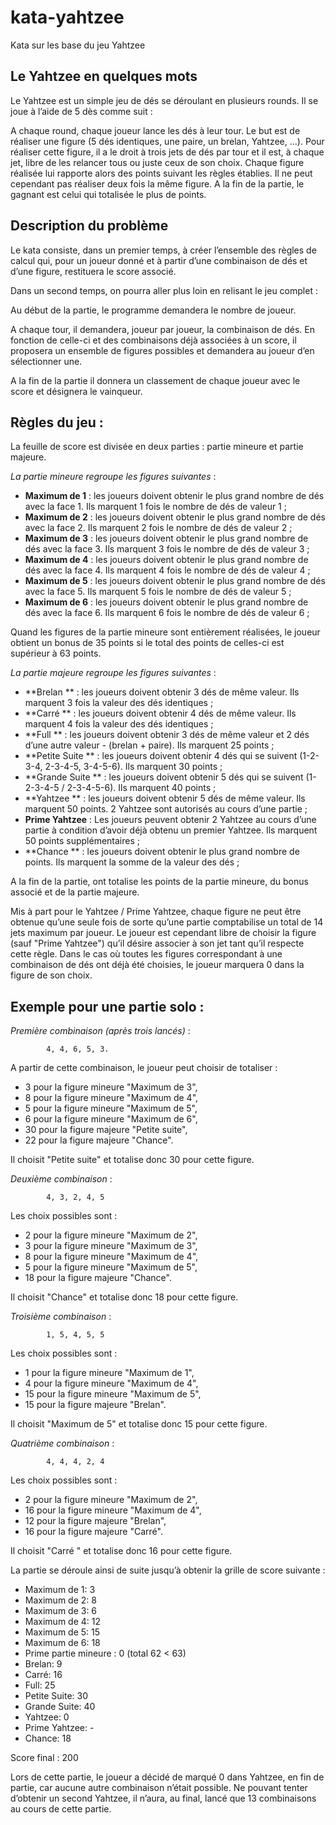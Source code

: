 # kata-yahtzee
Kata sur les base du jeu Yahtzee

## Le Yahtzee en quelques mots

Le Yahtzee est un simple jeu de dés se déroulant en plusieurs rounds. Il se joue à l’aide de 5 dès comme suit :

A chaque round, chaque joueur lance les dés à leur tour. Le but est de réaliser une figure (5 dés identiques, une paire, un brelan, Yahtzee, ...). Pour réaliser cette figure, il a le droit à trois jets de dés par tour et il est, à chaque jet, libre de les relancer tous ou juste ceux de son choix. Chaque figure réalisée lui rapporte alors des points suivant les règles établies. Il ne peut cependant pas réaliser deux fois la même figure. A la fin de la partie, le gagnant est celui qui totalisée le plus de points.

## Description du problème

Le kata consiste, dans un premier temps,  à créer l’ensemble des règles de calcul qui, pour un joueur donné et à partir d’une combinaison de dés et d’une figure, restituera le score associé.

Dans un second temps, on pourra aller plus loin en relisant le jeu complet :

Au début de la partie, le programme demandera le nombre de joueur.

A chaque tour, il demandera, joueur par joueur, la combinaison de dés. En fonction de celle-ci et des combinaisons déjà associées à un score, il proposera un ensemble de figures possibles et demandera au joueur d’en sélectionner une.

A la fin de la partie il donnera un classement de chaque joueur avec le score et désignera le vainqueur.

## Règles du jeu :

La feuille de score est divisée en deux parties : partie mineure et partie majeure.

_La partie mineure regroupe les figures suivantes_ :

- **Maximum de 1** : les joueurs doivent obtenir le plus grand nombre de dés avec la face 1. Ils marquent 1 fois le nombre de dés de valeur 1 ;
- **Maximum de 2** : les joueurs doivent obtenir le plus grand nombre de dés avec la face 2. Ils marquent 2 fois le nombre de dés de valeur 2 ;
- **Maximum de 3** : les joueurs doivent obtenir le plus grand nombre de dés avec la face 3. Ils marquent 3 fois le nombre de dés de valeur 3 ;
- **Maximum de 4** : les joueurs doivent obtenir le plus grand nombre de dés avec la face 4. Ils marquent 4 fois le nombre de dés de valeur 4 ;
- **Maximum de 5** : les joueurs doivent obtenir le plus grand nombre de dés avec la face 5. Ils marquent 5 fois le nombre de dés de valeur 5 ;
- **Maximum de 6** : les joueurs doivent obtenir le plus grand nombre de dés avec la face 6. Ils marquent 6 fois le nombre de dés de valeur 6 ;

Quand les figures de la partie mineure sont entièrement réalisées, le joueur obtient un bonus de 35 points si le total des points de celles-ci est supérieur à 63 points.

_La partie majeure regroupe les figures suivantes_ :

- **Brelan       ** : les joueurs doivent obtenir 3 dés de même valeur. Ils marquent 3 fois la valeur des dés identiques ;
- **Carré        ** : les joueurs doivent obtenir 4 dés de même valeur. Ils marquent 4 fois la valeur des dés identiques ;
- **Full         ** : les joueurs doivent obtenir 3 dés de même valeur et 2 dés d’une autre valeur - (brelan + paire). Ils marquent 25 points ;
- **Petite Suite ** : les joueurs doivent obtenir 4 dés qui se suivent (1-2-3-4, 2-3-4-5, 3-4-5-6). Ils marquent 30 points ;
- **Grande Suite ** : les joueurs doivent obtenir 5 dés qui se suivent (1-2-3-4-5 / 2-3-4-5-6). Ils marquent 40 points ;
- **Yahtzee      ** : les joueurs doivent obtenir 5 dés de même valeur. Ils marquent 50 points. 2 Yahtzee sont autorisés au cours d’une partie ;
- **Prime Yahtzee** : Les joueurs peuvent obtenir 2 Yahtzee au cours d’une partie à condition d’avoir déjà obtenu un premier Yahtzee. Ils marquent 50 points supplémentaires ;
- **Chance       ** : les joueurs doivent obtenir le plus grand nombre de points. Ils marquent la somme de la valeur des dés ;

A la fin de la partie, ont totalise les points de la partie mineure, du bonus associé et de la partie majeure.

Mis à part pour le Yahtzee / Prime Yahtzee, chaque figure ne peut être obtenue qu’une seule fois de sorte qu’une partie comptabilise un total de 14 jets maximum par joueur. Le joueur est cependant libre de choisir la figure (sauf "Prime Yahtzee") qu’il désire associer à son jet tant qu’il respecte cette règle. Dans le cas où toutes les figures correspondant à une combinaison de dés ont déjà été choisies, le joueur marquera 0 dans la figure de son choix.

## Exemple pour une partie solo :

_Première combinaison (après trois lancés)_ :

            4, 4, 6, 5, 3.

A partir de cette combinaison, le joueur peut choisir de totaliser :

- 3 pour la figure mineure "Maximum de 3",
- 8 pour la figure mineure "Maximum de 4",
- 5 pour la figure mineure "Maximum de 5",
- 6 pour la figure mineure "Maximum de 6",
- 30 pour la figure majeure "Petite suite",
- 22 pour la figure majeure "Chance".

Il choisit "Petite suite" et totalise donc 30 pour cette figure.

_Deuxième combinaison_ :

            4, 3, 2, 4, 5

Les choix possibles sont :

- 2 pour la figure mineure "Maximum de 2",
- 3 pour la figure mineure "Maximum de 3",
- 8 pour la figure mineure "Maximum de 4",
- 5 pour la figure mineure "Maximum de 5",
- 18 pour la figure majeure "Chance".

Il choisit "Chance" et totalise donc 18 pour cette figure.

_Troisième combinaison_ :

            1, 5, 4, 5, 5

Les choix possibles sont :

- 1 pour la figure mineure "Maximum de 1",
- 4 pour la figure mineure "Maximum de 4",
- 15 pour la figure mineure "Maximum de 5",
- 15 pour la figure majeure "Brelan".

Il choisit "Maximum de 5" et totalise donc 15 pour cette figure.

_Quatrième combinaison_ :

            4, 4, 4, 2, 4

Les choix possibles sont :

- 2 pour la figure mineure "Maximum de 2",
- 16 pour la figure mineure "Maximum de 4",
- 12 pour la figure majeure "Brelan",
- 16 pour la figure majeure "Carré".

Il choisit "Carré " et totalise donc 16 pour cette figure.

La partie se déroule ainsi de suite jusqu’à obtenir la grille de score suivante :

- Maximum de 1: 3
- Maximum de 2: 8
- Maximum de 3: 6
- Maximum de 4: 12
- Maximum de 5: 15
- Maximum de 6: 18
- Prime partie mineure : 0 (total 62 < 63)
- Brelan: 9
- Carré: 16
- Full: 25
- Petite Suite: 30
- Grande Suite: 40
- Yahtzee: 0
- Prime Yahtzee: -
- Chance: 18

Score final : 200

Lors de cette partie, le joueur a décidé de marqué 0 dans Yahtzee, en fin de partie, car aucune autre combinaison n’était possible. Ne pouvant tenter d’obtenir un second Yahtzee, il n’aura, au final, lancé que 13 combinaisons au cours de cette partie.
